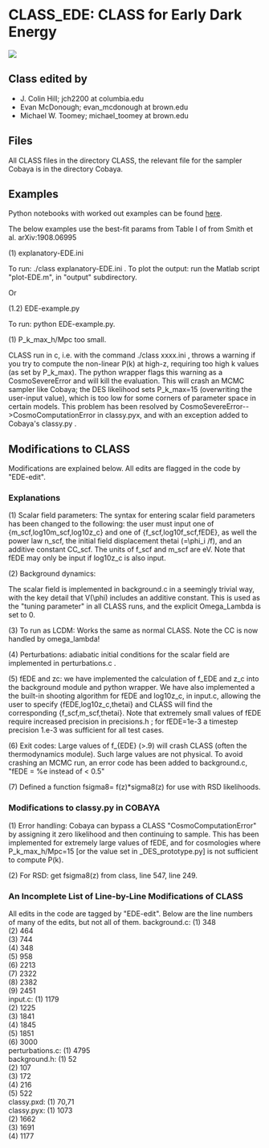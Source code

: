 # CLASS_EDE: CLASS for Early Dark Energy

![](https://github.com/mwt5345/class_ede/blob/master/fEDE_v_z.png) <!-- .element height="10%" width="10%" -->

## Class edited by
- J. Colin Hill; jch2200 at columbia.edu
- Evan McDonough; evan_mcdonough at brown.edu
- Michael W. Toomey; michael_toomey at brown.edu

## Files 

All CLASS files in the directory CLASS, the relevant file for the sampler Cobaya is in the  directory Cobaya.

## Examples 

Python notebooks with worked out examples can be found [here](https://github.com/mwt5345/class_ede/tree/master/notebooks-ede).


The below examples use the best-fit params from Table I of from Smith et al. arXiv:1908.06995

(1) explanatory-EDE.ini

To run: ./class explanatory-EDE.ini . To plot the output: run the Matlab script "plot-EDE.m", in "output" subdirectory.

Or

(1.2) EDE-example.py

To run: python EDE-example.py.


(1) P_k_max_h/Mpc too small. 

CLASS run in c, i.e. with the command ./class xxxx.ini , throws a warning if you try to compute the non-linear P(k) at high-z, requiring too high k values (as set by P_k_max). The python wrapper flags this warning as a CosmoSevereError and will kill the evaluation. This will crash an MCMC sampler like Cobaya; the DES likelihood sets P_k_max=15 (overwriting the user-input value), which is too low for some corners of parameter space in certain models. This problem has been resolved by CosmoSevereError-->CosmoComputationError in classy.pyx, and with an exception added to Cobaya's classy.py . 


## Modifications to CLASS 

Modifications are explained below. All edits are flagged in the code by "EDE-edit".


### Explanations 

(1) Scalar field parameters: The syntax for entering scalar field parameters has been changed to the following: the user must input one of {m_scf,log10m_scf,log10z_c} and one of {f_scf,log10f_scf,fEDE}, as well the power law n_scf, the initial field displacement thetai (=\phi_i /f), and an additive constant CC_scf. The units of f_scf and m_scf are eV. Note that fEDE may only be input if log10z_c is also input. 

(2) Background dynamics:

The scalar field is implemented in background.c in a seemingly trivial way, with the key detail that V(\phi) includes an additive constant. This is used as the "tuning parameter" in all CLASS runs, and the explicit Omega_Lambda is set to 0.

(3) To run as LCDM: Works the same as normal CLASS. Note the CC is now handled by omega_lambda!

(4) Perturbations: adiabatic initial conditions for the scalar field are implemented in perturbations.c . 

(5) fEDE and zc: we have implemented the calculation of f_EDE and z_c into the background module and python wrapper. We have also implemented a the built-in shooting algorithm for fEDE and log10z_c, in input.c, allowing the user to specify {fEDE,log10z_c,thetai} and CLASS will find the corresponding {f_scf,m_scf,thetai}.  Note that extremely small values of fEDE require increased precision in precisions.h ; for fEDE=1e-3 a timestep precision 1.e-3 was sufficient for all test cases.

(6) Exit codes: Large values of f_{EDE} (>.9) will crash CLASS (often the thermodynamics module). Such large values are not physical. To avoid crashing an MCMC run, an error code has been added to background.c, "fEDE = %e instead of < 0.5"

(7) Defined a function fsigma8= f(z)*sigma8(z) for use with RSD likelihoods.


### Modifications to classy.py in COBAYA 


(1) Error handling: Cobaya can bypass a CLASS "CosmoComputationError" by assigning it zero likelihood and then continuing to sample. This has been implemented for extremely large values of fEDE, and for cosmologies where P_k_max_h/Mpc=15 [or the value set in _DES_prototype.py] is not sufficient to compute P(k).

(2) For RSD: get fsigma8(z) from class, line 547, line 249.


### An Incomplete List of Line-by-Line Modifications of CLASS 
All edits in the code are tagged by "EDE-edit". Below are the line numbers of many of the edits, but not all of them.
background.c:
(1) 348  
(2) 464  
(3) 744  
(4) 348  
(5) 958  
(6) 2213  
(7) 2322  
(8) 2382  
(9) 2451  
input.c:
(1) 1179  
(2) 1225  
(3) 1841  
(4) 1845  
(5) 1851  
(6) 3000  
perturbations.c:
(1) 4795  
background.h:
(1) 52  
(2) 107  
(3) 172  
(4) 216  
(5) 522  
classy.pxd:
(1) 70,71  
classy.pyx:
(1) 1073  
(2) 1662  
(3) 1691  
(4) 1177 

